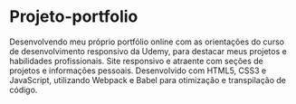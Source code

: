 # Projeto-portfolio
Desenvolvendo meu próprio portfólio online com as orientações do curso de desenvolvimento responsivo da Udemy, para destacar meus projetos e habilidades profissionais. Site responsivo e atraente com seções de projetos e informações pessoais. Desenvolvido com HTML5, CSS3 e JavaScript, utilizando Webpack e Babel para otimização e transpilação de código.
